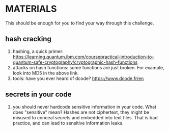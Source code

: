 # MATERIALS 
This should be enough for you to find your way through this challenge.
## hash cracking 
1. hashing, a quick primer: https://learning.quantum.ibm.com/coursepractical-introduction-to-quantum-safe-cryptography/cryptographic-hash-functions
2. attacks on hash functions: some functions are just broken. For example, look into MD5 in the above link. 
3. tools: have you ever heard of dcode? https://www.dcode.fr/en

## secrets in your code 
1. you should never hardcode sensitive information in your code. What does "sensitive" mean? Hashes are not ciphertext, they might be misused to conceal secrets and embedded into text files. That is bad practice, and can lead to sensitive information leaks. 